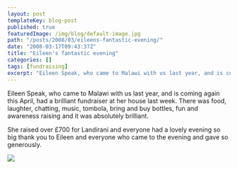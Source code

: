```yaml
---
layout: post
templateKey: blog-post
published: true
featuredImage: /img/blog/default-image.jpg
path: "/posts/2008/03/eileens-fantastic-evening/"
date: "2008-03-17T09:43:37Z"
title: "Eileen's fantastic evening"
categories: []
tags: [fundraising]
excerpt: "Eileen Speak, who came to Malawi with us last year, and is coming again this April, had a brilliant..."
---
```


Eileen Speak, who came to Malawi with us last year, and is coming again this April, had a brilliant fundraiser at her house last week. There was food, laughter, chatting, music, tombola, bring and buy bottles, fun and awareness raising and it was absolutely brilliant.

She raised over £700 for Landirani and everyone had a lovely evening so big thank you to Eileen and everyone who came to the evening and gave so generously.

![](https://www.landirani.org/image_library/news/thumb-200x200/49957570609famalawi_april_2007_287.jpg)